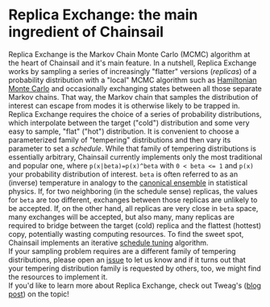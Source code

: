 # Replica Exchange: the main ingredient of Chainsail

Replica Exchange is the Markov Chain Monte Carlo (MCMC) algorithm at the heart of Chainsail and it's main feature. 
In a nutshell, Replica Exchange works by sampling a series of increasingly "flatter" versions (_replicas_) of a probability distribution with a "local" MCMC algorithm such as [Hamiltonian Monte Carlo](./hmc.md) and occasionally exchanging states between all those separate Markov chains.
That way, the Markov chain that samples the distribution of interest can escape from modes it is otherwise likely to be trapped in.  
Replica Exchange requires the choice of a series of probability distributions, which interpolate between the target ("cold") distribution and some very easy to sample, "flat" ("hot") distribution.
It is convenient to choose a parameterized family of "tempering" distributions and then vary its parameter to set a _schedule_.
While that family of tempering distributions is essentially arbitrary, Chainsail currently implements only the most traditional and popular one, where `p(x|beta)=p(x)^beta` with `0 < beta <= 1` and `p(x)` your probability distribution of interest.
`beta` is often referred to as an (inverse) temperature in analogy to the [canonical ensemble](https://en.wikipedia.org/wiki/Canonical_ensemble) in statistical physics.
If, for two neighboring (in the schedule sense) replicas, the values for `beta` are too different, exchanges between those replicas are unlikely to be accepted.
If, on the other hand, all replicas are very close in `beta` space, many exchanges will be accepted, but also many, many replicas are required to bridge between the target (cold) replica and the flattest (hottest) copy, potentially wasting computing resources.
To find the sweet spot, Chainsail implements an iterative [schedule tuning](./schedule_tuning.md) algorithm.  
If your sampling problem requires are a different family of tempering distributions, please open an [issue](https://github.com/tweag/chainsail-resources/issues) to let us know and if it turns out that your tempering distribution family is requested by others, too, we might find the resources to implement it.  
If you'd like to learn more about Replica Exchange, check out Tweag's ([blog post](https://www.tweag.io/blog/2020-10-28-mcmc-intro-4/)) on the topic!

